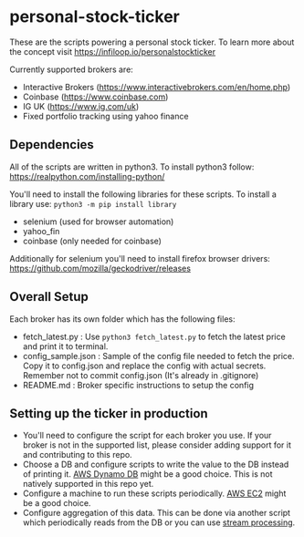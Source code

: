 # personal-stock-ticker

These are the scripts powering a personal stock ticker. To learn more about the concept visit https://infiloop.io/personalstockticker

Currently supported brokers are:

- Interactive Brokers (https://www.interactivebrokers.com/en/home.php)
- Coinbase (https://www.coinbase.com)
- IG UK (https://www.ig.com/uk)
- Fixed portfolio tracking using yahoo finance

## Dependencies

All of the scripts are written in python3. To install python3 follow: https://realpython.com/installing-python/

You'll need to install the following libraries for these scripts. To install a library use:
`python3 -m pip install library`

- selenium (used for browser automation)
- yahoo_fin
- coinbase (only needed for coinbase)

Additionally for selenium you'll need to install firefox browser drivers: https://github.com/mozilla/geckodriver/releases

## Overall Setup

Each broker has its own folder which has the following files:

- fetch_latest.py : Use `python3 fetch_latest.py` to fetch the latest price and print it to terminal.
- config_sample.json : Sample of the config file needed to fetch the price. Copy it to config.json and replace the config with actual secrets. Remember not to commit config.json (It's already in .gitignore)
- README.md : Broker specific instructions to setup the config

## Setting up the ticker in production

- You'll need to configure the script for each broker you use. If your broker is not in the supported list, please consider adding support for it and contributing to this repo.
- Choose a DB and configure scripts to write the value to the DB instead of printing it. [AWS Dynamo DB](https://aws.amazon.com/dynamodb/) might be a good choice. This is not natively supported in this repo yet.
- Configure a machine to run these scripts periodically. [AWS EC2](https://aws.amazon.com/ec2/) might be a good choice.
- Configure aggregation of this data. This can be done via another script which periodically reads from the DB or you can use [stream processing](https://docs.aws.amazon.com/amazondynamodb/latest/developerguide/Streams.Lambda.html).
